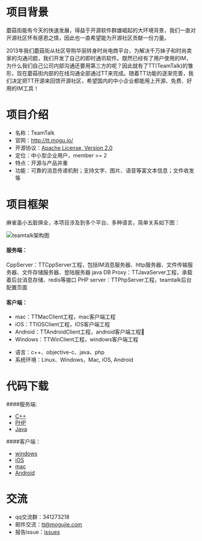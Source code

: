 # 项目背景

蘑菇街能有今天的快速发展，得益于开源软件群雄崛起的大环境背景，我们一直对开源社区怀有感恩之情，因此也一直希望能为开源社区贡献一份力量。

2013年我们蘑菇街从社区导购华丽转身时尚电商平台，为解决千万妹子和时尚卖家的沟通问题，我们开发了自己的即时通讯软件。既然已经有了用户使用的IM，为什么我们自己公司内部沟通还要用第三方的呢？因此就有了TT(TeamTalk)的雏形，现在蘑菇街内部的在线沟通全部通过TT来完成。随着TT功能的逐渐完善，我们决定把TT开源来回馈开源社区，希望国内的中小企业都能用上开源、免费、好用的IM工具！

# 项目介绍
* 名称：TeamTalk
* 官网：http://tt.mogu.io/
* 开源协议：[Apache License, Version 2.0](http://www.apache.org/licenses/LICENSE-2.0.html)
* 定位：中小型企业用户，member >= 2
* 特点：开源与产品并重
* 功能：可靠的消息传递机制；支持文字、图片、语音等富文本信息；文件收发等	

# 项目框架


麻雀虽小五脏俱全，本项目涉及到多个平台、多种语言，简单关系如下图：
     
![teamtalk架构图](http://s6.mogucdn.com/b7/pic/140921/7n6ih_ieygmzjsmiywezjwmmytambqhayde_514x551.jpg)


#### 服务端：
     
CppServer：TTCppServer工程，包括IM消息服务器、http服务器、文件传输服务器、文件存储服务器、登陆服务器
java DB Proxy：TTJavaServer工程，承载着后台消息存储、redis等接口
PHP server：TTPhpServer工程，teamtalk后台配置页面

#### 客户端：

- mac：TTMacClient工程，mac客户端工程
- iOS：TTIOSClient工程，IOS客户端工程
- Android：TTAndroidClient工程，android客户端工程
- Windows：TTWinClient工程，windows客户端工程

* 语言：c++、objective-c、java、php
* 系统环境：Linux、Windows，Mac, iOS, Android

# 代码下载

####服务端:

- [C++](https://github.com/mogutt/TTCppServer)
- [PHP](https://github.com/mogutt/TTPhpServer)
- [Java](https://github.com/mogutt/TTJavaServer)

####客户端：

- [windows](https://github.com/mogutt/TTWinClient)
- [iOS](https://github.com/mogutt/TTiOSClient)
- [mac](https://github.com/mogutt/TTMacClient)
- [Android](https://github.com/mogutt/TTAndroidClient)

# 交流

* qq交流群：341273218
* 邮件交流：tt@mogujie.com
* 报告issue：[issues](https://github.com/mgjkuaidao/test/issues)
